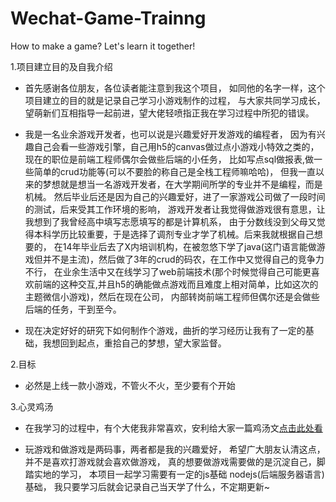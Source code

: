 # Wechat-Game-Trainng
How to make a game? Let's learn it together!

1.项目建立目的及自我介绍

* 首先感谢各位朋友，各位读者能注意到我这个项目，
    如同他的名字一样，这个项目建立的目的就是记录自己学习小游戏制作的过程，
    与大家共同学习成长，望萌新们互相指导一起前进，望大佬轻喷指正我在学习过程中所犯的错误。
   
* 我是一名业余游戏开发者，也可以说是兴趣爱好开发游戏的编程者，
    因为有兴趣自己会看一些游戏引擎，自己用h5的canvas做过点小游戏小特效之类的，
    现在的职位是前端工程师偶尔会做些后端的小任务，
    比如写点sql做报表,做一些简单的crud功能等(可以不要脸的称自己是全栈工程师嘛哈哈)，
    但我一直以来的梦想就是想当一名游戏开发者，在大学期间所学的专业并不是编程，而是机械。
    然后毕业后还是因为自己的兴趣爱好，进了一家游戏公司做了一段时间的测试，后来受其工作环境的影响，
    游戏开发者让我觉得做游戏很有意思，让我想到了我曾经高中填写志愿填写的都是计算机系，
    由于分数线没到父母又觉得本科学历比较重要，于是选择了调剂专业才学了机械。后来我就根据自己想要的，
    在14年毕业后去了X内培训机构，在被忽悠下学了java(这门语言能做游戏但并不是主流)，然后做了3年的crud的码农，在工作中又觉得自己的竞争力不行，
    在业余生活中又在线学习了web前端技术(那个时候觉得自己可能更喜欢前端的这种交互,并且h5的确能做点游戏而且难度上相对简单，比如这次的主题微信小游戏)，然后在现在公司，
    内部转岗前端工程师但偶尔还是会做些后端的任务，干到至今。
* 现在决定好好的研究下如何制作个游戏，曲折的学习经历让我有了一定的基础，我想回到起点，重拾自己的梦想，望大家监督。
    
2.目标

* 必然是上线一款小游戏，不管火不火，至少要有个开始

3.心灵鸡汤

* 在我学习的过程中，有个大佬我非常喜欢，安利给大家一篇鸡汤文[点击此处看](https://www.zhangxinxu.com/life/2019/03/study/)

* 玩游戏和做游戏是两码事，两者都是我的兴趣爱好，
    希望广大朋友认清这点，并不是喜欢打游戏就会喜欢做游戏，
    真的想要做游戏需要做的是沉淀自己，脚踏实地的学习，
    本项目一起学习需要有一定的js基础 nodejs(后端服务器语言)基础，
    我只要学习后就会记录自己当天学了什么，不定期更新~
    
    
    
